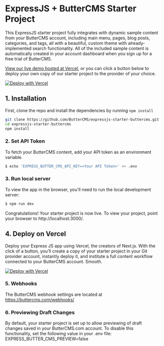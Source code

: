 # ExpressJS + ButterCMS Starter Project

This ExpressJS starter project fully integrates with dynamic sample content from your ButterCMS account, including main menu, pages, blog posts, categories, and tags, all with a beautiful, custom theme with already-implemented search functionality. All of the included sample content is automatically created in your account dashboard when you sign up for a free trial of ButterCMS.

[View our live demo hosted at Vercel](https://expressjs-starter-buttercms.vercel.app/), or you can click a button below to deploy your own copy of our starter project to the provider of your choice.

[![Deploy with Vercel](https://vercel.com/button)](https://vercel.com/new/clone?repository-url=https%3A%2F%2Fgithub.com%2FButterCMS%2Fexpressjs-starter-buttercms&env=EXPRESSJS_BUTTER_CMS_API_KEY&envDescription=Your%20ButterCMS%20API%20Token&envLink=https%3A%2F%2Fbuttercms.com%2Fsettings%2F&project-name=expressjs-starter-buttercms&repo-name=expressjs-starter-buttercms&redirect-url=https%3A%2F%2Fbuttercms.com%2Fonboarding%2Fvercel-starter-deploy-callback%2F&production-deploy-hook=Deploy%20Triggered%20from%20ButterCMS&demo-title=ButterCMS%20Express%20Starter&demo-description=Fully%20integrated%20with%20your%20ButterCMS%20account&demo-url=https%3A%2F%2Fexpressjs-starter-buttercms.vercel.app%2F&demo-image=https://cdn.buttercms.com/r0tGK8xFRti2iRKBJ0eY&repository-name=expressjs-starter-buttercms)

## 1. Installation

First, clone the repo and install the dependencies by running `npm install`

```bash
git clone https://github.com/ButterCMS/expressjs-starter-buttercms.git
cd expressjs-starter-buttercms
npm install
```

### 2. Set API Token

To fetch your ButterCMS content, add your API token as an environment variable.

```bash
$ echo 'EXPRESS_BUTTER_CMS_API_KEY=<Your API Token>' >> .env
```

### 3. Run local server

To view the app in the browser, you'll need to run the local development server:

```bash
$ npm run dev
```

Congratulations! Your starter project is now live. To view your project, point your browser to http://localhost:3000/.

## 4. Deploy on Vercel

Deploy your Express JS app using Vercel, the creators of Next.js. With the click of a button, you'll create a copy of your starter project in your Git provider account, instantly deploy it, and institute a full content workflow connected to your ButterCMS account. Smooth.

[![Deploy with Vercel](https://vercel.com/button)](https://vercel.com/new/clone?repository-url=https%3A%2F%2Fgithub.com%2FButterCMS%2Fexpressjs-starter-buttercms&env=EXPRESS_BUTTER_CMS_API_KEY&envDescription=Your%20ButterCMS%20API%20Token&envLink=https%3A%2F%2Fbuttercms.com%2Fsettings%2F&project-name=expressjs-starter-buttercms&repo-name=expressjs-starter-buttercms&redirect-url=https%3A%2F%2Fbuttercms.com%2Fonboarding%2Fvercel-starter-deploy-callback%2F&production-deploy-hook=Deploy%20Triggered%20from%20ButterCMS&demo-title=ButterCMS%20Expressjs%20Starter&demo-description=Fully%20integrated%20with%20your%20ButterCMS%20account&demo-url=https%3A%2F%2Fexpressjs-starter-buttercms.vercel.app%2F&demo-image=https://cdn.buttercms.com/r0tGK8xFRti2iRKBJ0eY&repository-name=expressjs-starter-buttercms)

### 5. Webhooks

The ButterCMS webhook settings are located at https://buttercms.com/webhooks/
### 6. Previewing Draft Changes

By default, your starter project is set up to allow previewing of draft changes saved in your ButterCMS.com account. To disable this functionality, set the following value in your .env file: EXPRESS_BUTTER_CMS_PREVIEW=false
